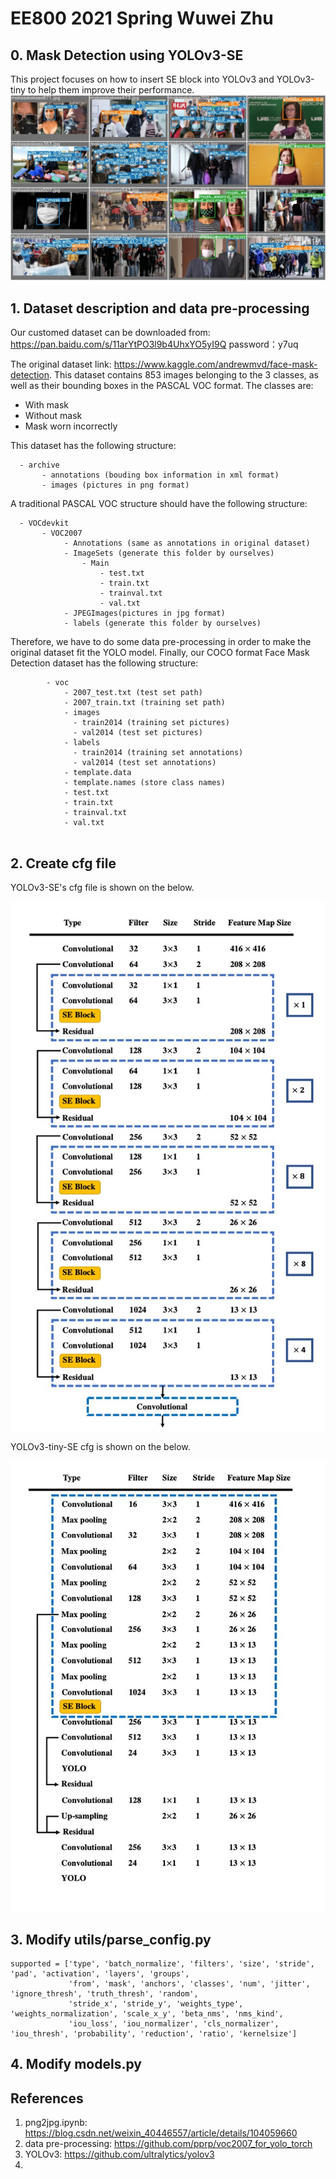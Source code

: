 # EE800 2021 Spring Wuwei Zhu
## 0. Mask Detection using YOLOv3-SE 
This project focuses on how to insert SE block into YOLOv3 and YOLOv3-tiny to help them improve their performance.
<img src="https://github.com/piggyjehong/yolov3/blob/main/Results/test_batch0_pred.jpg">

## 1. Dataset description and data pre-processing
Our customed dataset can be downloaded from: https://pan.baidu.com/s/11arYtPO3l9b4UhxYO5yI9Q 
password：y7uq 

The original dataset link: <https://www.kaggle.com/andrewmvd/face-mask-detection>.
This dataset contains 853 images belonging to the 3 classes, as well as their bounding boxes in the PASCAL VOC format.
The classes are:

- With mask
- Without mask
- Mask worn incorrectly

This dataset has the following structure:
```
  - archive
       - annotations (bouding box information in xml format)
       - images (pictures in png format)
```
A traditional PASCAL VOC structure should have the following structure:
```
  - VOCdevkit
       - VOC2007
            - Annotations (same as annotations in original dataset)
            - ImageSets (generate this folder by ourselves)
                - Main
                    - test.txt
                    - train.txt
                    - trainval.txt
                    - val.txt
            - JPEGImages(pictures in jpg format)
            - labels (generate this folder by ourselves)
```
Therefore, we have to do some data pre-processing in order to make the original dataset fit the YOLO model.
Finally, our COCO format Face Mask Detection dataset has the following structure:
```
        - voc
            - 2007_test.txt (test set path)
            - 2007_train.txt (training set path)
            - images
              - train2014 (training set pictures)
              - val2014 (test set pictures)  
            - labels
              - train2014 (training set annotations)
              - val2014 (test set annotations)  
            - template.data
            - template.names (store class names)
            - test.txt
            - train.txt
            - trainval.txt
            - val.txt
           
```
## 2. Create cfg file

YOLOv3-SE's cfg file is shown on the below.

<img src="https://github.com/piggyjehong/yolov3/blob/main/Results/Darknet53.jpg">

YOLOv3-tiny-SE cfg is shown on the below.

<img src="https://github.com/piggyjehong/yolov3/blob/main/Results/tiny.jpg">

## 3. Modify utils/parse_config.py

    supported = ['type', 'batch_normalize', 'filters', 'size', 'stride', 'pad', 'activation', 'layers', 'groups',
                 'from', 'mask', 'anchors', 'classes', 'num', 'jitter', 'ignore_thresh', 'truth_thresh', 'random',
                 'stride_x', 'stride_y', 'weights_type', 'weights_normalization', 'scale_x_y', 'beta_nms', 'nms_kind',
                 'iou_loss', 'iou_normalizer', 'cls_normalizer', 'iou_thresh', 'probability', 'reduction', 'ratio', 'kernelsize']

## 4. Modify models.py

## References
1. png2jpg.ipynb: <https://blog.csdn.net/weixin_40446557/article/details/104059660>
2. data pre-processing: <https://github.com/pprp/voc2007_for_yolo_torch>
3. YOLOv3: <https://github.com/ultralytics/yolov3>
4. 
